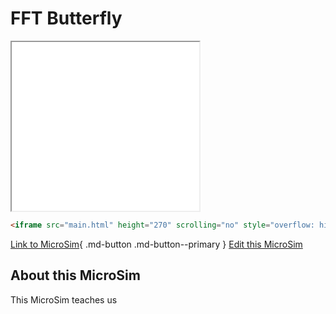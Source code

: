 # FFT Butterfly

<iframe src="main.html" height="270" scrolling="no" style="overflow: hidden;"></iframe>

```html
<iframe src="main.html" height="270" scrolling="no" style="overflow: hidden;"></iframe>
```

[Link to MicroSim](./template.html){ .md-button .md-button--primary }
[Edit this MicroSim]()

## About this MicroSim

This MicroSim teaches us 